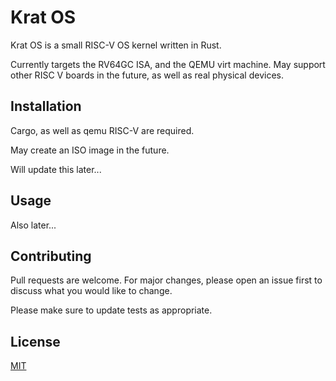 # Krat OS

Krat OS is a small RISC-V OS kernel written in Rust. 

Currently targets the RV64GC ISA, and the QEMU virt machine. May support other RISC V boards in the future, as well as real physical devices.  

## Installation

Cargo, as well as qemu RISC-V are required. 

May create an ISO image in the future.

Will update this later...


## Usage

Also later...

## Contributing

Pull requests are welcome. For major changes, please open an issue first to discuss what you would like to change.

Please make sure to update tests as appropriate.

## License
[MIT](https://choosealicense.com/licenses/mit/)